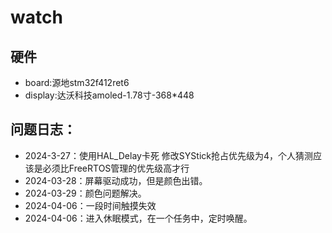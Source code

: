 # watch
## 硬件
- board:源地stm32f412ret6
- display:达沃科技amoled-1.78寸-368*448

## 问题日志：
- 2024-3-27：使用HAL_Delay卡死
    修改SYStick抢占优先级为4，个人猜测应该是必须比FreeRTOS管理的优先级高才行
- 2024-03-28：屏幕驱动成功，但是颜色出错。
- 2024-03-29：颜色问题解决。
- 2024-04-06：一段时间触摸失效
- 2024-04-06：进入休眠模式，在一个任务中，定时唤醒。
